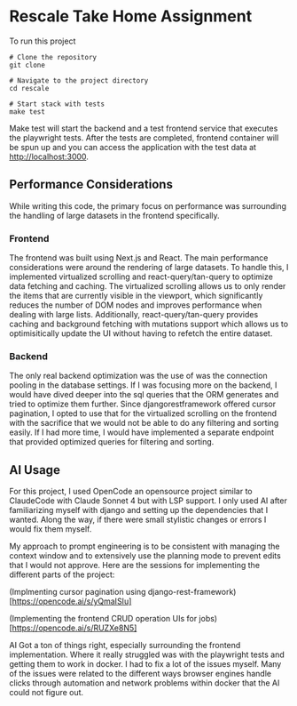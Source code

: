 # Rescale Take Home Assignment

To run this project
```
# Clone the repository
git clone

# Navigate to the project directory
cd rescale

# Start stack with tests 
make test

```

Make test will start the backend and a test frontend service that executes the playwright tests.
After the tests are completed, frontend container will be spun up and you can access the application with the test data at [http://localhost:3000](http://localhost:3000).

## Performance Considerations
While writing this code, the primary focus on performance was surrounding the handling of large datasets in the frontend specifically.

### Frontend
The frontend was built using Next.js and React. The main performance considerations were around the rendering of large datasets. To handle this, I implemented virtualized scrolling and react-query/tan-query to optimize data fetching and caching. The virtualized scrolling allows us to only render the items that are currently visible in the viewport, which significantly reduces the number of DOM nodes and improves performance when dealing with large lists. Additionally, react-query/tan-query provides caching and background fetching with mutations support which allows us to optimisitically update the UI without having to refetch the entire dataset.

### Backend
The only real backend optimization was the use of was the connection pooling in the database settings. If I was focusing more on the backend, I would have dived deeper into the sql queries that the ORM generates and tried to optimize them further. Since djangorestframework offered cursor pagination, I opted to use that for the virtualized scrolling on the frontend with the sacrifice that we would not be able to do any filtering and sorting easily. If I had more time, I would have implemented a separate endpoint that provided optimized queries for filtering and sorting.

## AI Usage
For this project, I used OpenCode an opensource project similar to ClaudeCode with Claude Sonnet 4 but with LSP support.
I only used AI after familiarizing myself with django and setting up the dependencies that I wanted. Along the way, if there were small stylistic changes or errors I would fix them myself.

My approach to prompt engineering is to be consistent with managing the context window and to extensively use the planning mode to prevent edits that I would not approve. 
Here are the sessions for implementing the different parts of the project: 

(Implmenting cursor pagination using django-rest-framework)[https://opencode.ai/s/yQmaISIu]

(Implementing the frontend CRUD operation UIs for jobs)[https://opencode.ai/s/RUZXe8N5]

AI Got a ton of things right, especially surrounding the frontend implementation. 
Where it really struggled was with the playwright tests and getting them to work in docker. I had to fix a lot of the issues myself. Many of the issues were related to the different ways browser engines handle clicks through automation and network problems within docker that the AI could not figure out. 
